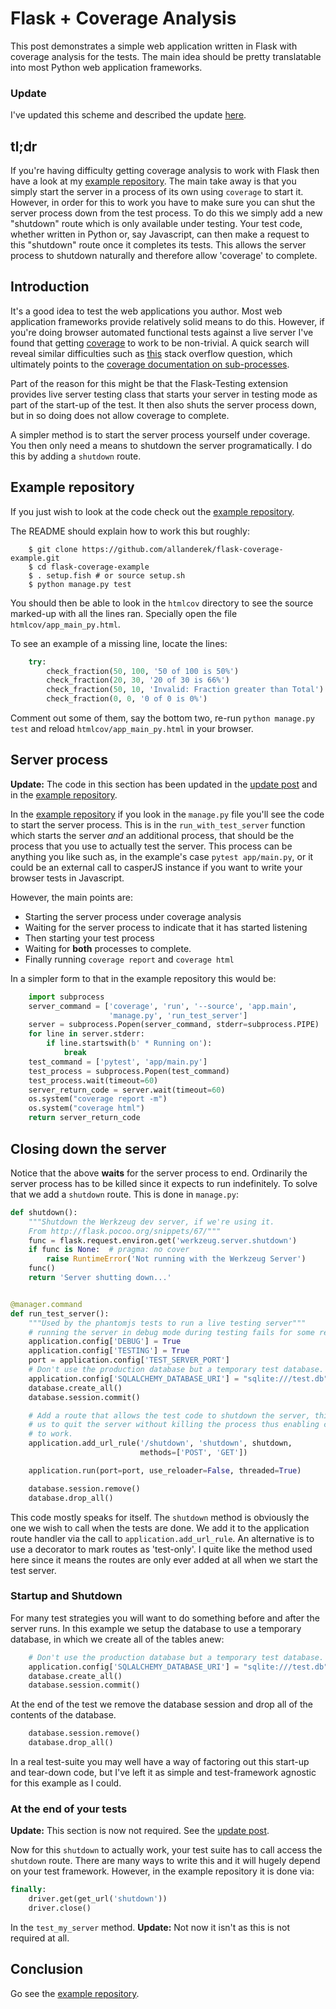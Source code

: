 <!--
.. title: Flask + Coverage Analysis
.. slug: flask-+-coverage-analysis
.. date: 2016-01-25 15:20:50 UTC
.. tags:
.. category:
.. link:
.. description:
.. type: text
-->

# Flask + Coverage Analysis

This post demonstrates a simple web application written in Flask with coverage
analysis for the tests. The main idea should be pretty translatable into most
Python web application frameworks.

### Update

I've updated this scheme and described the update [here](link://slug/update-flask+coverage).

## tl;dr

If you're having difficulty getting coverage analysis to work with Flask then
have a look at my [example repository](https://github.com/allanderek/flask-coverage-example).
The main take away is that you simply start the server in a process of its own
using `coverage` to start it. However, in order for this to work you have to
make sure you can shut the server process down from the test process. To do this
we simply add a new "shutdown" route which is only available under testing. Your
test code, whether written in Python or, say Javascript, can then make a request
to this "shutdown" route once it completes its tests. This allows the server
process to shutdown naturally and therefore allow 'coverage' to complete.

## Introduction

It's a good idea to test the web applications you author. Most web application
frameworks provide relatively solid means to do this. However, if you're doing
browser automated functional tests against a live server I've found that getting
[coverage](https://pypi.python.org/pypi/coverage) to work to be non-trivial. A quick search will reveal similar
difficulties such as [this](http://stackoverflow.com/questions/23745370/setting-up-coverage-py-with-flask)
stack overflow question, which ultimately points to the [coverage documentation
on sub-processes](http://coverage.readthedocs.org/en/latest/subprocess.html).

Part of the reason for this might be that the Flask-Testing extension provides
live server testing class that starts your server in testing mode as part of
the start-up of the test. It then also shuts the server process down, but in
so doing does not allow coverage to complete.

A simpler method is to start the server process yourself under coverage. You
then only need a means to shutdown the server programatically. I do this by
adding a `shutdown` route.

<!-- TEASER_END -->

## Example repository

If you just wish to look at the code check out the
[example repository](https://github.com/allanderek/flask-coverage-example).

The README should explain how to work this but roughly:

```shell
    $ git clone https://github.com/allanderek/flask-coverage-example.git
    $ cd flask-coverage-example
    $ . setup.fish # or source setup.sh
    $ python manage.py test
```

You should then be able to look in the `htmlcov` directory to see the source
marked-up with all the lines ran. Specially open the file
`htmlcov/app_main_py.html`.

To see an example of a missing line, locate the lines:

```python
    try:
        check_fraction(50, 100, '50 of 100 is 50%')
        check_fraction(20, 30, '20 of 30 is 66%')
        check_fraction(50, 10, 'Invalid: Fraction greater than Total')
        check_fraction(0, 0, '0 of 0 is 0%')
```

Comment out some of them, say the bottom two, re-run `python manage.py test`
and reload `htmlcov/app_main_py.html` in your browser.

## Server process

**Update:** The code in this section has been updated in the
[update post](link://slug/update-flask+coverage) and in the
[example repository](https://github.com/allanderek/flask-coverage-example).

In the [example repository](https://github.com/allanderek/flask-coverage-example)
if you look in the `manage.py` file you'll see the code to start the server
process. This is in the `run_with_test_server` function which starts the server
*and* an additional process, that should be the process that you use to actually
test the server. This process can be anything you like such as, in the example's
case `pytest app/main.py`, or it could be an external call to casperJS
instance if you want to write your browser tests in Javascript.

However, the main points are:

  * Starting the server process under coverage analysis
  * Waiting for the server process to indicate that it has started listening
  * Then starting your test process
  * Waiting for **both** processes to complete.
  * Finally running `coverage report` and `coverage html`

In a simpler form to that in the example repository this would be:

```python
    import subprocess
    server_command = ['coverage', 'run', '--source', 'app.main',
                      'manage.py', 'run_test_server']
    server = subprocess.Popen(server_command, stderr=subprocess.PIPE)
    for line in server.stderr:
        if line.startswith(b' * Running on'):
            break
    test_command = ['pytest', 'app/main.py']
    test_process = subprocess.Popen(test_command)
    test_process.wait(timeout=60)
    server_return_code = server.wait(timeout=60)
    os.system("coverage report -m")
    os.system("coverage html")
    return server_return_code
```

## Closing down the server

Notice that the above **waits** for the server process to end. Ordinarily the
server process has to be killed since it expects to run indefinitely. To solve
that we add a `shutdown` route. This is done in `manage.py`:


```python
def shutdown():
    """Shutdown the Werkzeug dev server, if we're using it.
    From http://flask.pocoo.org/snippets/67/"""
    func = flask.request.environ.get('werkzeug.server.shutdown')
    if func is None:  # pragma: no cover
        raise RuntimeError('Not running with the Werkzeug Server')
    func()
    return 'Server shutting down...'


@manager.command
def run_test_server():
    """Used by the phantomjs tests to run a live testing server"""
    # running the server in debug mode during testing fails for some reason
    application.config['DEBUG'] = True
    application.config['TESTING'] = True
    port = application.config['TEST_SERVER_PORT']
    # Don't use the production database but a temporary test database.
    application.config['SQLALCHEMY_DATABASE_URI'] = "sqlite:///test.db"
    database.create_all()
    database.session.commit()

    # Add a route that allows the test code to shutdown the server, this allows
    # us to quit the server without killing the process thus enabling coverage
    # to work.
    application.add_url_rule('/shutdown', 'shutdown', shutdown,
                             methods=['POST', 'GET'])

    application.run(port=port, use_reloader=False, threaded=True)

    database.session.remove()
    database.drop_all()
```

This code mostly speaks for itself. The `shutdown` method is obviously the one
we wish to call when the tests are done. We add it to the application route
handler via the call to `application.add_url_rule`. An alternative is to use a
decorator to mark routes as 'test-only'. I quite like the method used here since
it means the routes are only ever added at all when we start the test server.

### Startup and Shutdown

For many test strategies you will want to do something before and after the
server runs. In this example we setup the database to use a temporary database,
in which we create all of the tables anew:

```python
    # Don't use the production database but a temporary test database.
    application.config['SQLALCHEMY_DATABASE_URI'] = "sqlite:///test.db"
    database.create_all()
    database.session.commit()
```

At the end of the test we remove the database session and drop all of the
contents of the database.

```python
    database.session.remove()
    database.drop_all()
```

In a real test-suite you may well have a way of factoring out this start-up and
tear-down code, but I've left it as simple and test-framework agnostic for this
example as I could.

### At the end of your tests

**Update:** This section is now not required. See the
[update post](link://slug/update-flask+coverage).

Now for this `shutdown` to actually work, your test suite has to call access
the `shutdown` route. There are many ways to write this and it will hugely
depend on your test framework. However, in the example repository it is done
via:

```python
finally:
    driver.get(get_url('shutdown'))
    driver.close()
```

In the `test_my_server` method. **Update:** Not now it isn't as this is not
required at all.

## Conclusion

Go see the [example repository](https://github.com/allanderek/flask-coverage-example).
